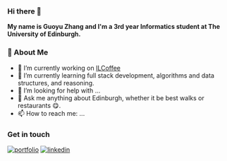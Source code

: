 ### Hi there 👋

**My name is Guoyu Zhang and I'm a 3rd year Informatics student at The University of Edinburgh.**

### 🚀 About Me

- 🔭 I’m currently working on [ILCoffee](https://github.com/guoyu-zhang/ILCoffee)
- 🌱 I’m currently learning full stack development, algorithms and data structures, and reasoning.
- 🤔 I’m looking for help with ...
- 💬 Ask me anything about Edinburgh, whether it be best walks or restaurants :yum:. 
- 📫 How to reach me: ...

### Get in touch

[![portfolio](https://img.shields.io/badge/my_portfolio-000?style=for-the-badge&logo=ko-fi&logoColor=white)](https://guoyu-zhang.xyz)
[![linkedin](https://img.shields.io/badge/linkedin-0A66C2?style=for-the-badge&logo=linkedin&logoColor=white)](https://www.linkedin.com/in/guoyu-zhang)


